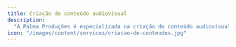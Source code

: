 ```yaml
---
title: Criação de conteúdo audiovisual
description:
  "A Palma Produções é especializada na criação de conteúdo audiovisual, combinando habilidades de produção de vídeo e design gráfico. Nós criamos conteúdo orientado para SEO e otimizamos posts para melhorar o tráfego e as conversões."
icon: "/images/content/servicos/criacao-de-conteudos.jpg"
---
```

